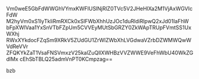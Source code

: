 Vm0weE5GbFdWWGhVYmxKWFlUSlNjRlZ0TVc5V2JHeHlXa2M1VjAxWGVIcFdW
M2hyVm0xS1IyTkliRmRXCk0xSlFWbXhhUzJOc1duRldiRlpwQ2xJd01IaFhW
bFpXWlVaa1YxSnVTbFZpUm5CVVEyMUtSbGRZY0ZkWApTRUpFVmtSS1UxWXhj
RWxXYkdocFZqSm9XRkV5ZUdGU1ZrWlZWbXhLVGdwaVZrbDZWMWQwWVdReVVr
ZFQKYkZaT1VsaFNSVmxzV25kalZuQllXWHBzVVZWWE9VeFhWbU40WkZGdlMx
cEhSbTBLQ25admVnPT0KCmpzag==

bzb
